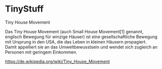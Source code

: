 # TinyStuff

Tiny House Movement

Das Tiny House Movement (auch Small House Movement[1] genannt, englisch Bewegung für winzige Häuser) ist eine gesellschaftliche Bewegung mit Ursprung in den USA, die das Leben in kleinen Häusern propagiert. Damit appelliert sie an das Umweltbewusstsein und wendet sich zugleich an Personen mit geringem Einkommen.

https://de.wikipedia.org/wiki/Tiny_House_Movement
